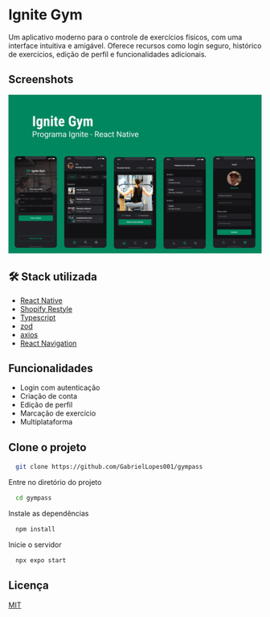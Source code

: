 
# Ignite Gym

Um aplicativo moderno para o controle de exercícios físicos, com uma interface intuitiva e amigável. Oferece recursos como login seguro, histórico de exercícios, edição de perfil e funcionalidades adicionais.


## Screenshots

![App Screenshot](.github/assets/Capa.png)


## 🛠 Stack utilizada

- [React Native](https://reactnative.dev/)
- [Shopify Restyle](https://shopify.github.io/restyle/)
- [Typescript](https://www.typescriptlang.org/)
- [zod](https://zod.dev/)
- [axios](https://axios-http.com/ptbr/)
- [React Navigation](https://reactnavigation.org/)


## Funcionalidades

- Login com autenticação
- Criação de conta
- Edição de perfil
- Marcação de exercício
- Multiplataforma

## Clone o projeto

```bash
  git clone https://github.com/GabrielLopes001/gympass
```

Entre no diretório do projeto

```bash
  cd gympass
```

Instale as dependências

```bash
  npm install
```

Inicie o servidor

```bash
  npx expo start
```

## Licença

[MIT](https://choosealicense.com/licenses/mit/)

